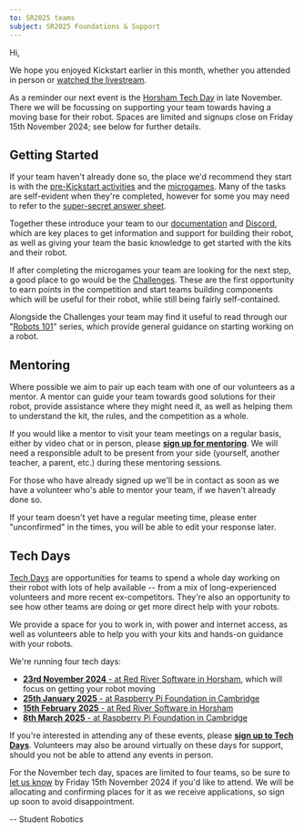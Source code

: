 ```yaml
---
to: SR2025 teams
subject: SR2025 Foundations & Support
---
```


Hi,

We hope you enjoyed Kickstart earlier in this month, whether you attended in
person or [watched the livestream][livestream].

As a reminder our next event is the [Horsham Tech Day][horsham-tech-day] in late
November. There we will be focussing on supporting your team towards having a
moving base for their robot. Spaces are limited and signups close on Friday 15th
November 2024; see below for further details.

## Getting Started

If your team haven't already done so, the place we'd recommend they start is
with the [pre-Kickstart activities][pre-kickstart-activities] and the
[microgames]. Many of the tasks are self-evident when they're completed, however
for some you may need to refer to the [super-secret answer sheet][microgames-answers].

Together these introduce your team to our [documentation][docs] and
[Discord][discord], which are key places to get information and support for
building their robot, as well as giving your team the basic knowledge to get
started with the kits and their robot.

If after completing the microgames your team are looking for the next step, a
good place to go would be the [Challenges][challenges]. These are the first
opportunity to earn points in the competition and start teams building
components which will be useful for their robot, while still being fairly
self-contained.

Alongside the Challenges your team may find it useful to read through our
"[Robots 101][robots-101]" series, which provide general guidance on starting
working on a robot.

## Mentoring

Where possible we aim to pair up each team with one of our volunteers as a
mentor. A mentor can guide your team towards good solutions for their robot,
provide assistance where they might need it, as well as helping them to
understand the kit, the rules, and the competition as a whole.

If you would like a mentor to visit your team meetings on a regular basis,
either by video chat or in person, please **[sign up for mentoring][mentoring-signup]**.
We will need a responsible adult to be present from your side (yourself, another
teacher, a parent, etc.) during these mentoring sessions.

For those who have already signed up we'll be in contact as soon as we have a
volunteer who's able to mentor your team, if we haven't already done so.

If your team doesn't yet have a regular meeting time, please enter "unconfirmed"
in the times, you will be able to edit your response later.

## Tech Days

[Tech Days][tech-days] are opportunities for teams to spend a whole day working
on their robot with lots of help available -- from a mix of long-experienced
volunteers and more recent ex-competitors. They're also an opportunity to see
how other teams are doing or get more direct help with your robots.

We provide a space for you to work in, with power and internet access, as well
as volunteers able to help you with your kits and hands-on guidance with your
robots.

We're running four tech days:

- [**23rd November 2024** - at Red River Software in Horsham][horsham-tech-day], which will focus on getting your robot moving
- [**25th January 2025** - at Raspberry Pi Foundation in Cambridge](https://studentrobotics.org/events/sr2025/cambridge-tech-day-january)
- [**15th February 2025** - at Red River Software in Horsham](https://studentrobotics.org/events/sr2025/horsham-tech-day-february)
- [**8th March 2025** - at Raspberry Pi Foundation in Cambridge](https://studentrobotics.org/events/sr2025/cambridge-tech-day-march)

If you're interested in attending any of these events, please **[sign up to Tech Days][tech-day-signup]**.
Volunteers may also be around virtually on these days for support, should you not be able to attend any events in person.

For the November tech day, spaces are limited to four teams, so be sure to [let us know][tech-day-signup]
by Friday 15th November 2024 if you'd like to attend. We will be allocating and
confirming places for it as we receive applications, so sign up soon to avoid
disappointment.

-- Student Robotics


[livestream]: https://www.youtube.com/watch?v=waO2NASj1zs
[pre-kickstart-activities]: https://studentrobotics.org/docs/competitor_resources/pre_kickstart_activities
[microgames]: https://studentrobotics.org/docs/competitor_resources/microgames
[docs]: https://studentrobotics.org/docs/
[discord]: https://studentrobotics.org/docs/tutorials/discord
[microgames-answers]: TODO_REDACTED
[challenges]: https://studentrobotics.org/docs/resources/2025/challenges.html
[robots-101]: https://studentrobotics.org/docs/robots_101/
[horsham-tech-day]: https://studentrobotics.org/events/sr2025/horsham-tech-day-november/
[mentoring-signup]: https://forms.gle/tXfZFeuNXP9CnT6v9
[tech-days]: https://studentrobotics.org/docs/robots_101/tech_days
[tech-day-signup]: https://forms.gle/SpZnqpUAaRbxwy2C9

